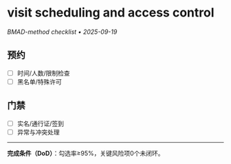 # visit scheduling and access control

_BMAD-method checklist • 2025-09-19_

## 预约

- [ ] 时间/人数/限制检查
- [ ] 黑名单/特殊许可

## 门禁

- [ ] 实名/通行证/签到
- [ ] 异常与冲突处理

---

**完成条件（DoD）**：勾选率≥95%，关键风险项0个未闭环。
